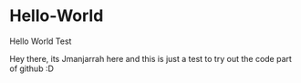 # Hello-World
Hello World Test

Hey there, its Jmanjarrah here and this is just a test to try out the code part of github :D
